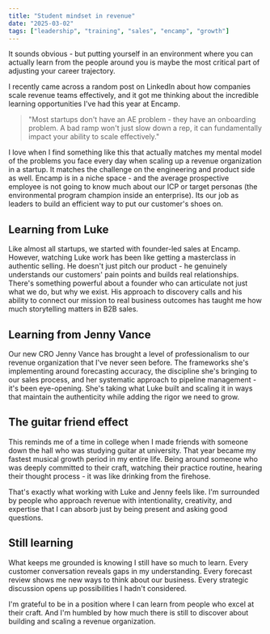 ```yaml
---
title: "Student mindset in revenue"
date: "2025-03-02"
tags: ["leadership", "training", "sales", "encamp", "growth"]
---
```


It sounds obvious - but putting yourself in an environment where you can
actually learn from the people around you is maybe the most critical part of
adjusting your career trajectory.

I recently came across a random post on LinkedIn about how companies scale
revenue teams effectively, and it got me thinking about the incredible learning
opportunities I've had this year at Encamp.

<!--more-->

> "Most startups don't have an AE problem - they have an onboarding problem. A
> bad ramp won't just slow down a rep, it can fundamentally impact your ability
> to scale effectively."

I love when I find something like this that actually matches my mental model of
the problems you face every day when scaling up a revenue organization in a
startup. It matches the challenge on the engineering and product side as well.
Encamp is in a niche space - and the average prospective employee is not going
to know much about our ICP or target personas (the environmental program
champion inside an enterprise). Its our job as leaders to build an efficient way
to put our customer's shoes on.

## Learning from Luke

Like almost all startups, we started with founder-led sales at Encamp. However,
watching Luke work has been like getting a masterclass in authentic selling. He
doesn't just pitch our product - he genuinely understands our customers' pain
points and builds real relationships. There's something powerful about a founder
who can articulate not just what we do, but why we exist. His approach to
discovery calls and his ability to connect our mission to real business outcomes
has taught me how much storytelling matters in B2B sales.

## Learning from Jenny Vance

Our new CRO Jenny Vance has brought a level of professionalism to our revenue
organization that I've never seen before. The frameworks she's implementing
around forecasting accuracy, the discipline she's bringing to our sales process,
and her systematic approach to pipeline management - it's been eye-opening.
She's taking what Luke built and scaling it in ways that maintain the
authenticity while adding the rigor we need to grow.

## The guitar friend effect

This reminds me of a time in college when I made friends with someone down the
hall who was studying guitar at university. That year became my fastest musical
growth period in my entire life. Being around someone who was deeply committed
to their craft, watching their practice routine, hearing their thought process -
it was like drinking from the firehose.

That's exactly what working with Luke and Jenny feels like. I'm surrounded by
people who approach revenue with intentionality, creativity, and expertise that
I can absorb just by being present and asking good questions.

## Still learning

What keeps me grounded is knowing I still have so much to learn. Every customer
conversation reveals gaps in my understanding. Every forecast review shows me
new ways to think about our business. Every strategic discussion opens up
possibilities I hadn't considered.

I'm grateful to be in a position where I can learn from people who excel at
their craft. And I'm humbled by how much there is still to discover about
building and scaling a revenue organization.
